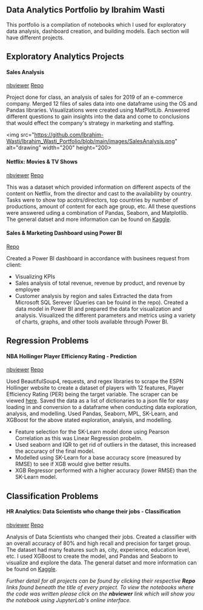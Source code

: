 ## Data Analytics Portfolio by Ibrahim Wasti

This portfolio is a compilation of notebooks which I used for exploratory data analysis, dashboard creation, and building models. Each section will have different projects.

## Exploratory Analytics Projects

#### Sales Analysis 
[nbviewer](https://nbviewer.jupyter.org/github/Ibrahim-Wasti/Sales-Data-Analysis/blob/main/Sales_Analysis.ipynb)  [Repo](https://github.com/Ibrahim-Wasti/Sales-Data-Analysis)

Project done for class, an analysis of sales for 2019 of an e-commerce company. Merged 12 files of sales data into one dataframe using the OS and Pandas libraries. Visualizations were created using MatPlotLib. Answered different questions to gain insights into the data and come to conclusions that would effect the company's strategy in marketing and staffing.

<img src="https://github.com/Ibrahim-Wasti/Ibrahim_Wasti_Portfolio/blob/main/images/SalesAnalysis.png" alt="drawing" width="200" height="200>


#### Netflix: Movies & TV Shows 
[nbviewer](https://nbviewer.jupyter.org/github/Ibrahim-Wasti/Netflix-Movies-and-TV-Shows-EDA/blob/main/Netflix%20TV%20Shows%20%26%20Movies%20EDA.ipynb) [Repo](https://github.com/Ibrahim-Wasti/Netflix-Movies-and-TV-Shows-EDA)

This was a dataset which provided information on different aspects of the content on Netflix, from the director and cast to the availability by country. Tasks were to show top acotrs/directors, top countries by number of productions, amount of content for each age group, etc. All these questions were answered uding a combination of Pandas, Seaborn, and Matplotlib. The general datset and more information can be found on [Kaggle](https://www.kaggle.com/shivamb/netflix-shows).

#### Sales & Marketing Dashboard using Power BI
[Repo](https://github.com/Ibrahim-Wasti/Dashboard-with-PowerBI)

Created a Power BI dashboard in accordance with businees request from client:
- Visualizing KPIs
- Sales analysis of total revenue, revenue by product, and revenue by employee
- Customer analysis by region and sales
Extracted the data from Microsoft SQL Serever (Queries can be fouind in the repo). Created a data model in Power BI and prepared the data for visualization and analysis. Visualized the different parameters and metrics using a variety of charts, graphs, and other tools available through Power BI.

## Regression Problems

#### NBA Hollinger Player Efficiency Rating - Prediction
[nbviewer](https://nbviewer.jupyter.org/github/Ibrahim-Wasti/NBA-Hollinger-Player-Efficiency-Rating/blob/main/Exploratory%20Analysis%20and%20Modeling.ipynb)  [Repo](https://github.com/Ibrahim-Wasti/NBA-Hollinger-Player-Efficiency-Rating)

Used BeautifulSoup4, requests, and regex libraries to scrape the ESPN Hollinger website to create a dataset of players with 12 features, Player Efficiency Rating (PER) being the target variable. The scraper can be viewed [here](https://nbviewer.jupyter.org/github/Ibrahim-Wasti/NBA-Hollinger-Player-Efficiency-Rating/blob/main/NBA%20Player%20Stats%20Scraper.ipynb). Saved the data as a list of dictionaries to a json file for easy loading in and conversion to a dataframe when conducting data exploration, analysis, and modelling. Used Pandas, Seaborn, MPL, SK-Learn, and XGBoost for the above stated exploration, analysis, and modelling.

- Feature selection for the SK-Learn model done using Pearson Correlation as this was Linear Regression probelm.
- Used seaborn and IQR to get rid of outliers in the dataset, this increased the accuracy of the final model.
- Modelled using SK-Learn for a base accuracy score (measured by RMSE) to see if XGB would give better results.
- XGB Regressor performed with a higher accuracy (lower RMSE) than the SK-Learn model.

## Classification Problems

#### HR Analytics: Data Scientists who change their jobs - Classification
[nbviewer](https://nbviewer.jupyter.org/github/Ibrahim-Wasti/DataScience-HR-Analytics/blob/main/Data%20Science%20HR%20Analytics%20EDA.ipynb)  [Repo](https://github.com/Ibrahim-Wasti/DataScience-HR-Analytics)

Analysis of Data Scientists who changed their jobs. Created a classifier with an overall accuracy of 80% and high recall and precision for target group. The dataset had many features such as, city, experience, education level, etc. I used XGBoost to create the model, and Pandas and Seaborn to visualize and explore the data.  The general datset and more information can be found on [Kaggle](https://www.kaggle.com/arashnic/hr-analytics-job-change-of-data-scientists). 


_Further detail for all projects can be found by clicking their respective **Repo** links found beneath the title of every project. To view the notebooks where the code was written please click on the **nbviewer** link which will show you the notebook using JupyterLab's online interface._ 
